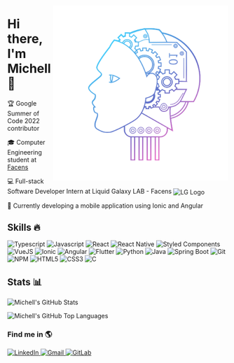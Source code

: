 <img align="right"
     width="400"
     src="image.png"
     alt="AI Image">

<h1 align="left">Hi there, I'm Michell 👋</h1>
<p align="left">
    🏆 Google Summer of Code 2022 contributor
</p>
<p align="left">
    🎓 Computer Engineering student at <a href="https://www.facens.br/" target="_blank">Facens</a>
</p>
<p align="left">
    💻 Full-stack Software Developer Intern at Liquid Galaxy LAB - Facens
    <img src="https://4.bp.blogspot.com/-n-vRn12_mEk/XLr2zIDgUnI/AAAAAAAHBTI/69TPLvy-nsg9OPNC15bZB3-WzSX8m0PrwCLcBGAs/s1600/LOGO_LIQUID_GALAXY-sq300x300-pngtranspOK.png"
         alt="LG Logo"
         height="30"
         width="30"
         align="center">
</p>
<p align="left">
    📱 Currently developing a mobile application using Ionic and Angular
</p>
 
 <h2 align="left">Skills 🔥</h2>
 <p align="left">
    <img src="https://img.shields.io/badge/-TypeScript-007ACC?style=flat&logo=typescript&logoColor=white" alt="Typescript">
    <img src="https://img.shields.io/badge/-Javascript-F7DF1E?style=flat&logo=javascript&logoColor=323330" alt="Javascript">
    <img src="https://img.shields.io/badge/-React-45B8D8?style=flat&logo=react&logoColor=white" alt="React">
    <img src="https://img.shields.io/badge/-React_Native-45B8D8?style=flat&logo=react&logoColor=white" alt="React Native">
    <img src="https://img.shields.io/badge/-Styled_Components-DB7092?style=flat&logo=styled-components&logoColor=white" alt="Styled Components">
    <img src="https://img.shields.io/badge/-VueJS-4FC08D?style=flat&logo=vue.js&logoColor=white" alt="VueJS">
    <img src="https://img.shields.io/badge/-Ionic-3581FF?style=flat&logo=ionic&logoColor=white" alt="Ionic">
    <img src="https://img.shields.io/badge/-Angular-D7343F?style=flat&logo=angular&logoColor=white" alt="Angular">
    <img src="https://img.shields.io/badge/-Flutter-60C9F9?style=flat&logo=flutter&logoColor=white" alt="Flutter">
    <img src="https://img.shields.io/badge/-Python-3776AB?style=flat&logo=python&logoColor=white" alt="Python">
    <img src="https://img.shields.io/badge/-Java-007396?style=flat&logo=java&logoColor=white" alt="Java">
    <img src="https://img.shields.io/badge/-Spring Boot-6DB33F?style=flat&logo=spring&logoColor=white" alt="Spring Boot">
    <img src="https://img.shields.io/badge/-Git-F05032?style=flat&logo=git&logoColor=white" alt="Git">
    <img src="https://img.shields.io/badge/-NPM-CB3837?style=flat&logo=npm&logoColor=white" alt="NPM">
    <img src="https://img.shields.io/badge/-HTML5-E34F26?style=flat&logo=html5&logoColor=white" alt="HTML5">
    <img src="https://img.shields.io/badge/-CSS3-1572B6?style=flat&logo=css3&logoColor=white" alt="CSS3">
    <img src="https://img.shields.io/badge/-C-A8B9CC?style=flat&logo=c&logoColor=grey" alt="C">
</p>

<h2 align="left">Stats 📊</h2>

![Michell's GitHub Stats](https://github-readme-stats.vercel.app/api?username=mchalgarra&theme=radical)

![Michell's GitHub Top Languages](https://github-readme-stats.vercel.app/api/top-langs/?username=mchalgarra&layout=compact&theme=radical)

<h3 align="left">Find me in 🌎</h3>
<span align="left">
    <a href="https://www.linkedin.com/in/mchalgarra/" target="_blank">
        <img src="https://img.shields.io/badge/LinkedIn-%230077B5.svg?style=flat&logo=linkedin&logoColor=white" alt="LinkedIn">
    </a>
    <a href="mailto:michell.algarra@gmail.com" target="_blank">
        <img src="https://img.shields.io/badge/-Gmail-EA4335?style=flat&logo=gmail&logoColor=white" alt="Gmail">
    </a>
    <a href="https://gitlab.com/mchalgarra" target="_blank">
        <img src="https://img.shields.io/badge/-GitLab-FCA121?style=flat&logo=gitlab" alt="GitLab">
    </a>
</span>
